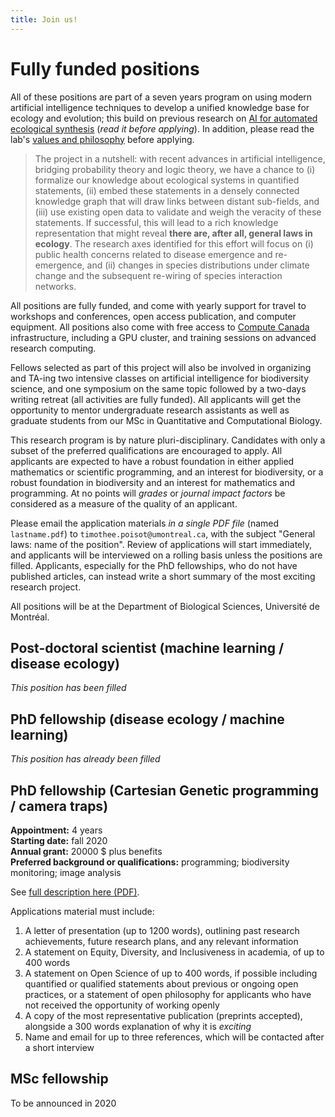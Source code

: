 ```yaml
---
title: Join us!
---
```


# Fully funded positions

All of these positions are part of a seven years program on using modern
artificial intelligence techniques to develop a unified knowledge base for
ecology and evolution; this build on previous research on [AI for automated
ecological synthesis](https://www.biorxiv.org/content/10.1101/161125v4)
(*read it before applying*). In addition, please read the lab's [values and
philosophy](https://poisotlab.io/values/) before applying.

> The project in a nutshell: with recent advances in artificial intelligence,
bridging probability theory and logic theory, we have a chance to (i)
formalize our knowledge about ecological systems in quantified statements,
(ii) embed these statements in a densely connected knowledge graph that will
draw links between distant sub-fields, and (iii) use existing open data to
validate and weigh the veracity of these statements. If successful, this
will lead to a rich knowledge representation that might reveal **there are,
after all, general laws in ecology**. The research axes identified for this
effort will focus on (i) public health concerns related to disease emergence
and re-emergence, and (ii) changes in species distributions under climate
change and the subsequent re-wiring of species interaction networks.

All positions are fully funded, and come with yearly support for travel to
workshops and conferences, open access publication, and computer equipment. All
positions also come with free access to [Compute
Canada](https://www.computecanada.ca/) infrastructure, including a GPU cluster,
and training sessions on advanced research computing.

Fellows selected as part of this project will also be involved in organizing and
TA-ing two intensive classes on artificial intelligence for biodiversity
science, and one symposium on the same topic followed by a two-days writing
retreat (all activities are fully funded). All applicants will get the
opportunity to mentor undergraduate research assistants as well as graduate
students from our MSc in Quantitative and Computational Biology.

This research program is by nature pluri-disciplinary. Candidates with only a
subset of the preferred qualifications are encouraged to apply. All applicants
are expected to have a robust foundation in either applied mathematics or
scientific programming, and an interest for biodiversity, or a robust foundation
in biodiversity and an interest for mathematics and programming. At no points
will *grades* or *journal impact factors* be considered as a measure of the
quality of an applicant.

Please email the application materials *in a single PDF file* (named
`lastname.pdf`) to `timothee.poisot@umontreal.ca`, with the subject "General
laws: name of the position". Review of applications will start immediately, and
applicants will be interviewed on a rolling basis unless the positions are
filled. Applicants, especially for the PhD fellowships, who do not have
published articles, can instead write a short summary of the most exciting
research project.

All positions will be at the Department of Biological Sciences, Université de
Montréal.

## Post-doctoral scientist (machine learning / disease ecology)

*This position has been filled*

## PhD fellowship (disease ecology / machine learning)

*This position has already been filled*

## PhD fellowship (Cartesian Genetic programming / camera traps)

**Appointment:** 4 years   
**Starting date:** fall 2020       
**Annual grant:** 20000 $ plus benefits   
**Preferred background or qualifications:** programming; biodiversity monitoring; image analysis

See [full description here (PDF)](./files/phd_cartesian.pdf).

Applications material must include:

1. A letter of presentation (up to 1200 words), outlining past research
achievements, future research plans, and any relevant information
1. A statement on Equity, Diversity, and Inclusiveness in academia, of up to 400 words
1. A statement on Open Science of up to 400 words, if possible including quantified or qualified statements about previous or ongoing open practices, or a statement of open philosophy for applicants who have not received the opportunity of working openly
1. A copy of the most representative publication (preprints accepted), alongside a 300 words explanation of why it is *exciting*
1. Name and email for up to three references, which will be contacted after a short interview

## MSc fellowship

To be announced in 2020
